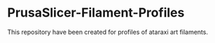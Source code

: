 # PrusaSlicer-Filament-Profiles
This repository have been created for profiles of ataraxi art filaments.

